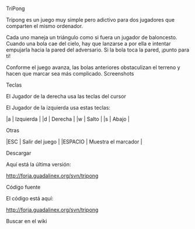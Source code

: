 
TriPong



Tripong es un juego muy simple pero adictivo para dos jugadores que comparten el mismo ordenador.

Cada uno maneja un triángulo como si fuera un jugador de baloncesto. Cuando una bola cae del cielo, hay que lanzarse a por ella e intentar empujarla hacia la pared del adversario. Si la bola toca la pared, ¡punto para ti!

Conforme el juego avanza, las bolas anteriores obstaculizan el terreno y hacen que marcar sea más complicado.
Screenshots


Teclas

El Jugador de la derecha usa las teclas del cursor

El Jugador de la izquierda usa estas teclas:

|a | Izquierda | |d | Derecha | |w | Salto | |s | Abajo |

Otras

|ESC | Salir del juego | |ESPACIO | Muestra el marcador |


Descargar

Aquí está la última versión:

http://forja.guadalinex.org/svn/tripong


Código fuente

El código está aquí:

http://forja.guadalinex.org/svn/tripong


Buscar en el wiki
 
